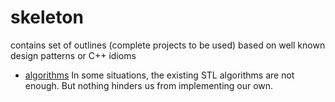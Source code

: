 # skeleton
contains set of outlines (complete projects to be used) based on well known design patterns or C++ idioms  

* [algorithms](./algorithm) In some situations, the existing STL algorithms are not enough. But nothing hinders us from implementing our own.

